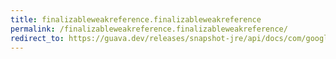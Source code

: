 ```yaml
---
title: finalizableweakreference.finalizableweakreference
permalink: /finalizableweakreference.finalizableweakreference/
redirect_to: https://guava.dev/releases/snapshot-jre/api/docs/com/google/common/base/FinalizableWeakReference.html#FinalizableWeakReference-T-com.google.common.base.FinalizableReferenceQueue-
---
```

